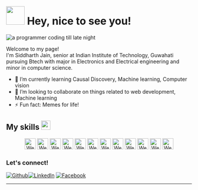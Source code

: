 <h1><img src="https://media.giphy.com/media/mGcNjsfWAjY5AEZNw6/giphy.gif" width="50"/> Hey, nice to see you!</h1>

![a programmer coding till late night](https://media.giphy.com/media/xUA7bdpLxQhsSQdyog/giphy.gif)

<p>Welcome to my page! </br> I'm Siddharth Jain, senior at Indian Institute of Technology, Guwahati pursuing Btech with major in Electronics and Electrical engineering and minor in computer science.</p>

- 🌱 I’m currently learning Causal Discovery, Machine learning, Computer vision
- 👯 I’m looking to collaborate on things related to web development, Machine learning
- ⚡ Fun fact: Memes for life!

<h2>My skills <img src="https://emojis.slackmojis.com/emojis/images/1563481435/6017/meow_cookie.png?1563481435" width="25"/></h2>
<p style= "text-align:center">
  <img alt="Webpack" src="https://emojis.slackmojis.com/emojis/images/1450441296/151/javascript.png?1450441296" width="30"/> 
  <img alt="Webpack" src="https://emojis.slackmojis.com/emojis/images/1497185511/2411/css.jpg?1497185511" width="30"/> 
  <img alt="Webpack" src="https://emojis.slackmojis.com/emojis/images/1483054030/1541/django.png?1483054030" width="30"/> 
  <img alt="Webpack" src="https://emojis.slackmojis.com/emojis/images/1450822151/257/github.png?1450822151" width="30"/> 
  <img alt="Webpack" src="https://emojis.slackmojis.com/emojis/images/1501021339/341/git.png?1501021339" width="30"/> 
  <img alt="Webpack" src="https://emojis.slackmojis.com/emojis/images/1470343792/719/html5.png?1470343792" width="30"/> 
  <img alt="Webpack" src="https://emojis.slackmojis.com/emojis/images/1450470347/198/postgresql.png?1450470347" width="30"/> 
  <img alt="Webpack" src="https://emojis.slackmojis.com/emojis/images/1450319444/32/python.png?1450319444" width="30"/> 
  <img alt="Webpack" src="https://emojis.slackmojis.com/emojis/images/1479745458/1383/typescript.png?1479745458" width="30"/> 
  <img alt="Webpack" src="https://emojis.slackmojis.com/emojis/images/1470343792/719/html5.png?1470343792" width="30"/> 
  <img alt="Webpack" src="https://emojis.slackmojis.com/emojis/images/1482348830/1512/jquery.png?1482348830" width="30"/> 
  <img alt="Webpack" src="https://emojis.slackmojis.com/emojis/images/1470342937/707/angular.png?1470342937" width="30"/> 
</p>

<h3>Let's connect!</h3>
<p><a href="https://github.com/sjain24" target="_blank"><img alt="Github" src="https://img.shields.io/badge/GitHub-%2312100E.svg?&style=for-the-badge&logo=Github&logoColor=white" /></a><a href="https://www.linkedin.com/in/sid24jain/" target="_blank"><img alt="LinkedIn" src="https://img.shields.io/badge/linkedin-%230077B5.svg?&style=for-the-badge&logo=linkedin&logoColor=white" /></a> <a href="https://www.facebook.com/siddharth24jain" target="_blank"><img alt="Facebook" src="https://img.shields.io/badge/facebook-%2312100E.svg?&style=for-the-badge&logo=facebook&logoColor=blue" /></a>
</p>

------------

